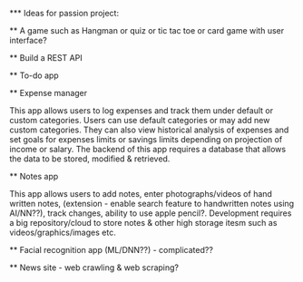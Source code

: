 *** Ideas for passion project:

** A game such as Hangman or quiz or tic tac toe or card game with user interface?

** Build a REST API

** To-do app

** Expense manager 

This app allows users to log expenses and track them under default or custom categories. Users can use default categories or may add new custom categories. They can also view historical analysis of expenses and set goals for expenses limits or savings limits depending on projection of income or salary.
The backend of this app requires a database that allows the data to be stored, modified & retrieved.

** Notes app

This app allows users to add notes, enter photographs/videos of hand written notes, (extension - enable search feature to handwritten notes using AI/NN??), track changes, ability to use apple pencil?.
Development requires a big repository/cloud to store notes & other high storage itesm such as videos/graphics/images etc.

** Facial recognition app (ML/DNN??) - complicated??

** News site - web crawling & web scraping?
